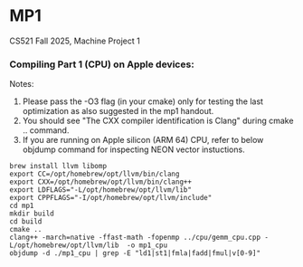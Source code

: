 # MP1
CS521 Fall 2025, Machine Project 1

### Compiling Part 1 (CPU) on Apple devices:
Notes: 
1) Please pass the -O3 flag (in your cmake) only for testing the last optimization as also suggested in the mp1 handout.
2) You should see "The CXX compiler identification is Clang" during cmake .. command.
3) If you are running on Apple silicon (ARM 64) CPU, refer to below objdump command for inspecting NEON vector instuctions. 

```
brew install llvm libomp
export CC=/opt/homebrew/opt/llvm/bin/clang
export CXX=/opt/homebrew/opt/llvm/bin/clang++
export LDFLAGS="-L/opt/homebrew/opt/llvm/lib"
export CPPFLAGS="-I/opt/homebrew/opt/llvm/include"
cd mp1
mkdir build
cd build
cmake ..
clang++ -march=native -ffast-math -fopenmp ../cpu/gemm_cpu.cpp -L/opt/homebrew/opt/llvm/lib  -o mp1_cpu 
objdump -d ./mp1_cpu | grep -E "ld1|st1|fmla|fadd|fmul|v[0-9]"
```